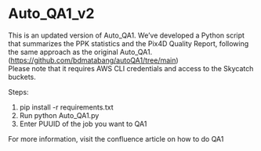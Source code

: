# Auto_QA1_v2
This is an updated version of Auto_QA1.
We’ve developed a Python script that summarizes the PPK statistics and the Pix4D Quality Report, following the same approach as the original Auto_QA1. (https://github.com/bdmatabang/autoQA1/tree/main)
<br>Please note that it requires AWS CLI credentials and access to the Skycatch buckets.

Steps:
1. pip install -r requirements.txt
2. Run python Auto_QA1.py
3. Enter PUUID of the job you want to QA1

For more information, visit the confluence article on how to do QA1
